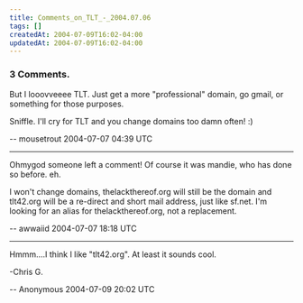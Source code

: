 ```yaml
---
title: Comments_on_TLT_-_2004.07.06
tags: []
createdAt: 2004-07-09T16:02-04:00
updatedAt: 2004-07-09T16:02-04:00
---
```


### 3 Comments.
But I looovveeee TLT. Just get a more "professional" domain, go gmail, or something for those purposes.

Sniffle. I'll cry for TLT and you change domains too damn often! :)

-- mousetrout 2004-07-07 04:39 UTC

----
Ohmygod someone left a comment! Of course it was mandie, who has done so before. eh.

I won't change domains, thelackthereof.org will still be the domain and tlt42.org will be a re-direct and short mail address, just like sf.net. I'm looking for an alias for thelackthereof.org, not a replacement.

-- awwaiid 2004-07-07 18:18 UTC

----
Hmmm....I think I like "tlt42.org".  At least it sounds cool.

-Chris G.

-- Anonymous 2004-07-09 20:02 UTC


